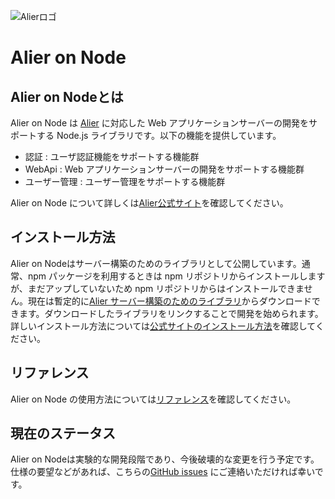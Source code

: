 ![Alierロゴ](http://alier.dev/wp-content/themes/alier-theme-classic/media/logo_trim_rounded_.png)

# Alier on Node

## Alier on Nodeとは

Alier on Node は [Alier](https://github.com/suredesigns/alier) に対応した Web アプリケーションサーバーの開発をサポートする Node.js ライブラリです。以下の機能を提供しています。

- 認証 : ユーザ認証機能をサポートする機能群
- WebApi : Web アプリケーションサーバーの開発をサポートする機能群
- ユーザー管理 : ユーザー管理をサポートする機能群

Alier on Node について詳しくは[Alier公式サイト](http://alier.dev/)を確認してください。

## インストール方法

Alier on Nodeはサーバー構築のためのライブラリとして公開しています。通常、npm パッケージを利用するときは npm リポジトリからインストールしますが、まだアップしていないため npm リポジトリからはインストールできません。現在は暫定的に[Alier サーバー構築のためのライブラリ](https://github.com/suredesigns/alier-node)からダウンロードできます。ダウンロードしたライブラリをリンクすることで開発を始められます。詳しいインストール方法については[公式サイトのインストール方法](http://alier.dev/StartGuide/gettingstarted/)を確認してください。

## リファレンス

Alier on Node の使用方法については[リファレンス](http://alier.dev/AlierOnNodeReferences/Overview/)を確認してください。

## 現在のステータス

Alier on Nodeは実験的な開発段階であり、今後破壊的な変更を行う予定です。仕様の要望などがあれば、こちらの[GitHub issues](https://github.com/suredesigns/alier/issues) にご連絡いただければ幸いです。